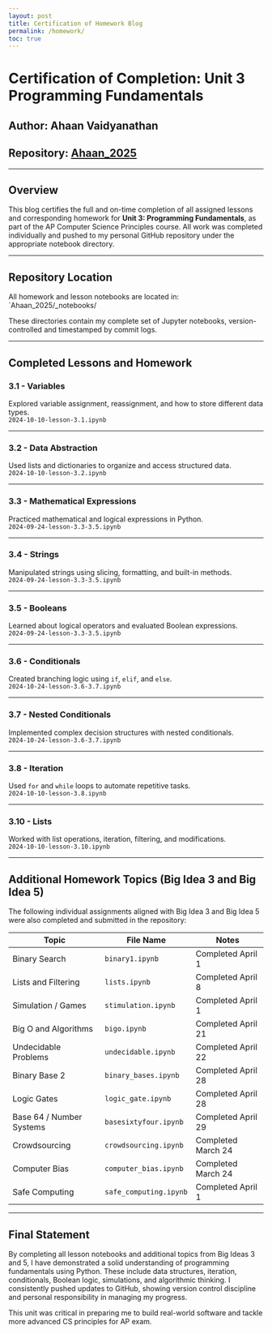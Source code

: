 ```yaml
---
layout: post
title: Certification of Homework Blog 
permalink: /homework/
toc: true
---
```


# Certification of Completion: Unit 3 Programming Fundamentals

## Author: Ahaan Vaidyanathan  
## Repository: [Ahaan_2025](https://github.com/ahaanvaidyanathan/Ahaan_2025)

---

## Overview

This blog certifies the full and on-time completion of all assigned lessons and corresponding homework for **Unit 3: Programming Fundamentals**, as part of the AP Computer Science Principles course. All work was completed individually and pushed to my personal GitHub repository under the appropriate notebook directory.

---

## Repository Location

All homework and lesson notebooks are located in:  
`Ahaan_2025/_notebooks/


These directories contain my complete set of Jupyter notebooks, version-controlled and timestamped by commit logs.

---

## Completed Lessons and Homework

### 3.1 - Variables  
Explored variable assignment, reassignment, and how to store different data types.  
`2024-10-10-lesson-3.1.ipynb`

---

### 3.2 - Data Abstraction  
Used lists and dictionaries to organize and access structured data.  
`2024-10-10-lesson-3.2.ipynb`

---

### 3.3 - Mathematical Expressions  
Practiced mathematical and logical expressions in Python.  
`2024-09-24-lesson-3.3-3.5.ipynb`

---

### 3.4 - Strings  
Manipulated strings using slicing, formatting, and built-in methods.  
`2024-09-24-lesson-3.3-3.5.ipynb`

---

### 3.5 - Booleans  
Learned about logical operators and evaluated Boolean expressions.  
`2024-09-24-lesson-3.3-3.5.ipynb`

---

### 3.6 - Conditionals  
Created branching logic using `if`, `elif`, and `else`.  
`2024-10-24-lesson-3.6-3.7.ipynb`

---

### 3.7 - Nested Conditionals  
Implemented complex decision structures with nested conditionals.  
`2024-10-24-lesson-3.6-3.7.ipynb`

---

### 3.8 - Iteration  
Used `for` and `while` loops to automate repetitive tasks.  
`2024-10-10-lesson-3.8.ipynb`

---

### 3.10 - Lists  
Worked with list operations, iteration, filtering, and modifications.  
`2024-10-10-lesson-3.10.ipynb`

---

## Additional Homework Topics (Big Idea 3 and Big Idea 5)

The following individual assignments aligned with Big Idea 3 and Big Idea 5 were also completed and submitted in the repository:

| Topic                         | File Name                                      | Notes                |
|------------------------------|-----------------------------------------------|----------------------|
| Binary Search                | `binary1.ipynb`                                | Completed April 1    |
| Lists and Filtering          | `lists.ipynb`                                  | Completed April 8    |
| Simulation / Games           | `stimulation.ipynb`                            | Completed April 1    |
| Big O and Algorithms         | `bigo.ipynb`                                   | Completed April 21   |
| Undecidable Problems         | `undecidable.ipynb`                            | Completed April 22   |
| Binary Base 2                | `binary_bases.ipynb`                           | Completed April 28   |
| Logic Gates                  | `logic_gate.ipynb`                             | Completed April 28   |
| Base 64 / Number Systems     | `basesixtyfour.ipynb`                          | Completed April 29   |
| Crowdsourcing                | `crowdsourcing.ipynb`                          | Completed March 24   |
| Computer Bias                | `computer_bias.ipynb`                          | Completed March 24   |
| Safe Computing               | `safe_computing.ipynb`                         | Completed April 1    |

---

## Final Statement

By completing all lesson notebooks and additional topics from Big Ideas 3 and 5, I have demonstrated a solid understanding of programming fundamentals using Python. These include data structures, iteration, conditionals, Boolean logic, simulations, and algorithmic thinking. I consistently pushed updates to GitHub, showing version control discipline and personal responsibility in managing my progress.

This unit was critical in preparing me to build real-world software and tackle more advanced CS principles for AP exam.
